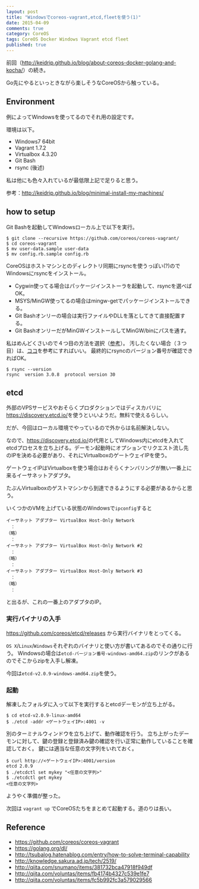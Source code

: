 ```yaml
---
layout: post
title: "Windowsでcoreos-vagrant,etcd,fleetを使う(1)"
date: 2015-04-09
comments: true
category: CoreOS
tags: CoreOS Docker Windows Vagrant etcd fleet
published: true
---
```


前回（<http://keidrip.github.io/blog/about-coreos-docker-golang-and-kocha/>）の続き。

Go先にやるといっときながら楽しそうなCoreOSから触っている。

## Environment

例によってWindowsを使ってるのでそれ用の設定です。

環境は以下。

- Windows7 64bit
- Vagrant 1.7.2
- Virtualbox 4.3.20
- Git Bash
- rsync (後述)

私は他にも色々入れているが最低限上記で足りると思う。

参考：<http://keidrip.github.io/blog/minimal-install-my-machines/>

## how to setup

Git Bashを起動してWindowsローカル上で以下を実行。

```
$ git clone --recursive https://github.com/coreos/coreos-vagrant/
$ cd coreos-vagrant
$ mv user-data.sample user-data
$ mv config.rb.sample config.rb
```

CoreOSはホストマシンとのディレクトリ同期にrsyncを使うっぽい(?)のでWindowsにrsyncをインストール。

- Cygwin使ってる場合はパッケージインストーラを起動して、rsyncを選べばOK。
- MSYS/MinGW使ってるの場合はmingw-getでパッケージインストールできる。
- Git Bashオンリーの場合は実行ファイルやDLLを落としてきて直接配置する。
- Git BashオンリーだがMinGWインストールしてMinGW/binにパスを通す。

私はめんどくさいので４つ目の方法を選択（[参考](http://keidrip.github.io/blog/use-mingw-with-git-bash-on-windows/)）。
汚したくない場合（３つ目）は、[ココ](http://hail2u.net/blog/software/install-rsync-to-git-for-windows.html)を参考にすればいい。
最終的にrsyncのバージョン番号が確認できればOK。

```
$ rsync --version
rsync  version 3.0.8  protocol version 30
```

## etcd

外部のVPSサービスやおそらくプロダクションではディスカバリに<https://discovery.etcd.io/>を使うといいようだ。無料で使えるらしい。

だが、今回はローカル環境でやっているので外からは名前解決しない。

なので、<https://discovery.etcd.io/>の代用としてWindows内にetcdを入れてetcdプロセスを立ち上げる。デーモン起動時にオプションでリクエスト流し先のIPを決める必要があり、それにVirtualboxのゲートウェイIPを使う。

ゲートウェイIPはVirtualboxを使う場合はおそらくナンバリングが無い一番上に来るイーサネットアダプタ。

たぶんVirtualboxのゲストマシンから到達できるようにする必要があるからと思う。

いくつかのVMを上げている状態のWindowsで`ipconfig`すると

```
イーサネット アダプター VirtualBox Host-Only Network
　：
（略）
　：
イーサネット アダプター VirtualBox Host-Only Network #2
　：
（略）
　：
イーサネット アダプター VirtualBox Host-Only Network #3
　：
（略）
　：
```

と出るが、これの一番上のアダプタのIP。

### 実行バイナリの入手

<https://github.com/coreos/etcd/releases> から実行バイナリをとってくる。

`OS X`/`Linux`/`Windows`それぞれのバイナリと使い方が書いてあるのでその通りに行う。
Windowsの場合は`etcd-バージョン番号-windows-amd64.zip`のリンクがあるのでそこからzipを入手し解凍。

今回は`etcd-v2.0.9-windows-amd64.zip`を使う。

### 起動

解凍したフォルダに入って以下を実行するとetcdデーモンが立ち上がる。

```
$ cd etcd-v2.0.9-linux-amd64
$ ./etcd -addr <ゲートウェイIP>:4001 -v
```

別のターミナルウィンドウを立ち上げて、動作確認を行う。
立ち上がったデーモンに対して、鍵の登録と登録済み鍵の確認を行い正常に動作していることを確認しておく。
鍵には適当な任意の文字列をいれておく。

```
$ curl http://<ゲートウェイIP>:4001/version
etcd 2.0.9
$ ./etcdctl set mykey "<任意の文字列>"
$ ./etcdctl get mykey
<任意の文字列>
```

ようやく準備が整った。

次回は `vagrant up` でCoreOSたちをまとめて起動する。道のりは長い。


## Reference

- <https://github.com/coreos/coreos-vagrant>
- <https://golang.org/dl/>
- <http://tsubalog.hatenablog.com/entry/how-to-solve-terminal-capability>
- <http://knowledge.sakura.ad.jp/tech/2519/>
- <http://qiita.com/snumano/items/381732bca47918f949df>
- <http://qiita.com/voluntas/items/fb4174b4327c539e1fe7>
- <http://qiita.com/voluntas/items/fc5b992fc3a579029566>



